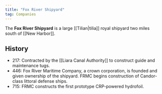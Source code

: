 ```yaml
---
title: "Fox River Shipyard"
tag: Companies
---
```


The **Fox River Shipyard** is a large [[Tilian|tilia]] royal shipyard two miles south of [[New Harbor]].

## History

- 217: Contracted by the [[Liara Canal Authority]] to construct guide and maintenance tugs.
- 446: Fox River Maritime Company, a crown corporation, is founded and given ownership of the shipyard. FRMC begins construction of Candor-class littoral defense ships.
- 715: FRMC constructs the first prototype CRP-powered hydrofoil.
